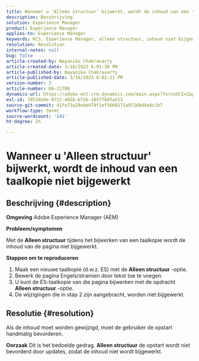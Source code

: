 ```yaml
---
title: Wanneer u 'Alleen structuur' bijwerkt, wordt de inhoud van een taalkopie niet bijgewerkt
description: Beschrijving
solution: Experience Manager
product: Experience Manager
applies-to: Experience Manager
keywords: KCS, Experience Manager, alleen structuur, inhoud niet bijgewerkt in taalkopie
resolution: Resolution
internal-notes: null
bug: false
article-created-by: Nayanika Chakravarty
article-created-date: 3/16/2023 6:01:30 PM
article-published-by: Nayanika Chakravarty
article-published-date: 3/16/2023 6:02:21 PM
version-number: 3
article-number: KA-21708
dynamics-url: https://adobe-ent.crm.dynamics.com/main.aspx?forceUCI=1&pagetype=entityrecord&etn=knowledgearticle&id=03c95092-24c4-ed11-83ff-6045bd006793
exl-id: 7053da9e-8722-492b-b72b-1857fb9fad13
source-git-commit: 41fe73a29e4e479f1ef3668171a9726bd4e8c1b7
workflow-type: tm+mt
source-wordcount: '141'
ht-degree: 2%

---
```


# Wanneer u &#39;Alleen structuur&#39; bijwerkt, wordt de inhoud van een taalkopie niet bijgewerkt

## Beschrijving {#description}

<b>Omgeving</b>
Adobe Experience Manager (AEM)

<b>Probleem/symptomen</b>

Met de <b>Alleen structuur</b> tijdens het bijwerken van een taalkopie wordt de inhoud van de pagina niet bijgewerkt.

<b>Stappen om te reproduceren</b>

1. Maak een nieuwe taalkopie (d.w.z. ES) met de <b>Alleen structuur</b> -optie.
2. Bewerk de pagina Engels/stramien door tekst toe te voegen.
3. U kunt de ES-taalkopie van die pagina bijwerken met de opdracht <b>Alleen structuur</b> -optie.
4. De wijzigingen die in stap 2 zijn aangebracht, worden niet bijgewerkt.



## Resolutie {#resolution}


Als de inhoud moet worden gewijzigd, moet de gebruiker de opstart handmatig bevorderen.


<b>Oorzaak</b>
Dit is het bedoelde gedrag. <b>Alleen structuur</b> de opstart wordt niet bevorderd door updates, zodat de inhoud niet wordt bijgewerkt.
